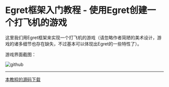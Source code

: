 Egret框架入门教程 - 使用Egret创建一个打飞机的游戏
===============

这里我们用Egret框架来实现一个打飞机的游戏（请忽略作者简陋的美术设计，游戏的诸多细节也存在缺失，不过基本可以体现出Egret的一些特性了）。

游戏界面截图：

![github](https://raw.githubusercontent.com/NeoGuo/html5-documents/master/egret/images/fighter_01.jpg "打飞机")

- - -

[本教程的源码下载](https://github.com/NeoGuo/html5-documents/tree/master/egret/demo/Fighter/)